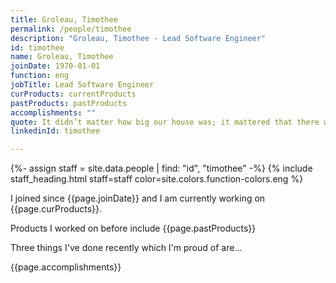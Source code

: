 ```yaml
---
title: Groleau, Timothee
permalink: /people/timothee
description: "Groleau, Timothee - Lead Software Engineer"
id: timothee
name: Groleau, Timothee
joinDate: 1970-01-01
function: eng
jobTitle: Lead Software Engineer
curProducts: currentProducts
pastProducts: pastProducts
accomplishments: ""
quote: It didn’t matter how big our house was; it mattered that there was love in it.
linkedinId: timothee

---
```


{%- assign staff = site.data.people | find: "id", "timothee" -%}
{% include staff_heading.html staff=staff color=site.colors.function-colors.eng %}

<p>I joined since {{page.joinDate}} and I am currently working on {{page.curProducts}}.</p>

<p>Products I worked on before include {{page.pastProducts}}</p>

<p>Three things I've done recently which I'm proud of are...</p>
{{page.accomplishments}}
